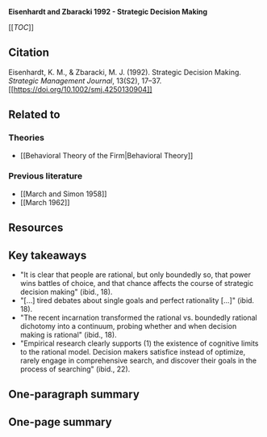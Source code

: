 **Eisenhardt and Zbaracki 1992 - Strategic Decision Making**

[[_TOC_]]

## Citation
Eisenhardt, K. M., & Zbaracki, M. J. (1992). Strategic Decision Making. *Strategic Management Journal*, 13(S2), 17–37. [[https://doi.org/10.1002/smj.4250130904]]

## Related to

### Theories
* [[Behavioral Theory of the Firm|Behavioral Theory]]

### Previous literature
* [[March and Simon 1958]]
* [[March 1962]]

## Resources

## Key takeaways
* "It is clear that people are rational, but only boundedly so, that power wins battles of choice, and that chance affects the course of strategic decision making" (ibid., 18).
* "[...] tired debates about single goals and perfect rationality [...]" (ibid. 18).
* "The recent incarnation transformed the rational vs. boundedly rational dichotomy into a continuum, probing whether and when decision making is rational" (ibid., 18).
* "Empirical research clearly supports (1) the existence of cognitive limits to the rational model. Decision makers satisfice instead of optimize, rarely engage in comprehensive search, and discover their goals in the process of searching" (ibid., 22).

## One-paragraph summary

## One-page summary